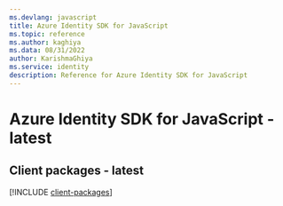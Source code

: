 ```yaml
---
ms.devlang: javascript
title: Azure Identity SDK for JavaScript
ms.topic: reference
ms.author: kaghiya
ms.data: 08/31/2022
author: KarishmaGhiya
ms.service: identity
description: Reference for Azure Identity SDK for JavaScript
---
```

# Azure Identity SDK for JavaScript - latest

## Client packages - latest
[!INCLUDE [client-packages](identity-client-index.md)]